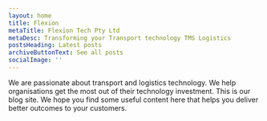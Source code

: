 ```yaml
---
layout: home
title: Flexion
metaTitle: Flexion Tech Pty Ltd
metaDesc: Transforming your Transport technology TMS Logistics
postsHeading: Latest posts
archiveButtonText: See all posts
socialImage: ''
---
```

We are passionate about transport and logistics technology. We help organisations get the most out of their technology investment. This is our blog site. We hope you find some useful content here that helps you deliver better outcomes to your customers.
